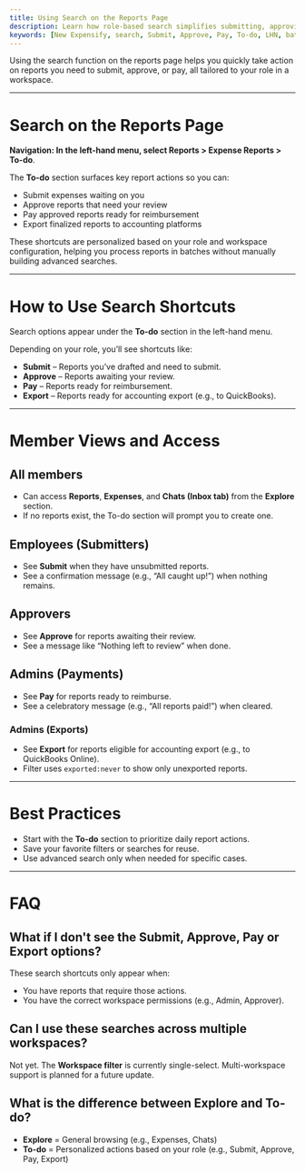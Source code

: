 ```yaml
---
title: Using Search on the Reports Page
description: Learn how role-based search simplifies submitting, approving, or paying expense reports in New Expensify.
keywords: [New Expensify, search, Submit, Approve, Pay, To-do, LHN, batch processing, filters, expense report actions]
---
```


<div id="new-expensify" markdown="1">

Using the search function on the reports page helps you quickly take action on reports you need to submit, approve, or pay, all tailored to your role in a workspace.

---

# Search on the Reports Page

**Navigation: In the left-hand menu, select Reports > Expense Reports > To-do**.

The **To-do** section surfaces key report actions so you can:
- Submit expenses waiting on you
- Approve reports that need your review
- Pay approved reports ready for reimbursement
- Export finalized reports to accounting platforms

These shortcuts are personalized based on your role and workspace configuration, helping you process reports in batches without manually building advanced searches.

---

# How to Use Search Shortcuts

Search options appear under the **To-do** section in the left-hand menu.

Depending on your role, you’ll see shortcuts like:
- **Submit** – Reports you’ve drafted and need to submit.
- **Approve** – Reports awaiting your review.
- **Pay** – Reports ready for reimbursement.
- **Export** – Reports ready for accounting export (e.g., to QuickBooks).

---

# Member Views and Access

## All members
- Can access **Reports**, **Expenses**, and **Chats (Inbox tab)** from the **Explore** section.
- If no reports exist, the To-do section will prompt you to create one.

## Employees (Submitters)
- See **Submit** when they have unsubmitted reports.
- See a confirmation message (e.g., “All caught up!”) when nothing remains.

## Approvers
- See **Approve** for reports awaiting their review.
- See a message like “Nothing left to review” when done.

## Admins (Payments)
- See **Pay** for reports ready to reimburse.
- See a celebratory message (e.g., “All reports paid!”) when cleared.

### Admins (Exports)
- See **Export** for reports eligible for accounting export (e.g., to QuickBooks Online).
- Filter uses `exported:never` to show only unexported reports.

---

# Best Practices

- Start with the **To-do** section to prioritize daily report actions.
- Save your favorite filters or searches for reuse.
- Use advanced search only when needed for specific cases.

---

# FAQ

## What if I don't see the Submit, Approve, Pay or Export options?

These search shortcuts only appear when:
- You have reports that require those actions.
- You have the correct workspace permissions (e.g., Admin, Approver).

## Can I use these searches across multiple workspaces?

Not yet. The **Workspace filter** is currently single-select. Multi-workspace support is planned for a future update.

## What is the difference between Explore and To-do?

- **Explore** = General browsing (e.g., Expenses, Chats)
- **To-do** = Personalized actions based on your role (e.g., Submit, Approve, Pay, Export)

</div>
